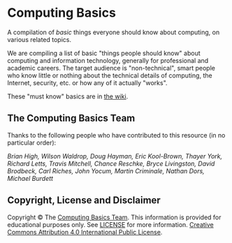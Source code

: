 Computing Basics
================

A compilation of *basic* things everyone should know about computing, on various related topics.

We are compiling a list of basic "things people should know" about
computing and information technology, generally for professional and
academic careers. The target audience is "non-technical", smart people
who know little or nothing about the technical details of computing, the
Internet, security, etc. or how any of it actually "works".

These "must know" basics are in [the wiki](https://github.com/brianhigh/computing-basics/wiki).

## The Computing Basics Team

Thanks to the following people who have contributed to this resource (in no particular order):

*Brian High, Wilson Waldrop, Doug Hayman, Eric Kool-Brown, Thayer York, Richard Letts, Travis Mitchell, Chance Reschke, Bryce Livingston, David Brodbeck, Carl Riches, John Yocum, Martin Criminale, Nathan Dors, Michael Burdett*

## Copyright, License and Disclaimer

Copyright &copy; The [Computing Basics Team](https://github.com/brianhigh/computing-basics). This information is provided for educational purposes only. See [LICENSE](https://github.com/brianhigh/computing-basics/blob/master/LICENSE) for more information. [Creative Commons Attribution 4.0 International Public License](https://creativecommons.org/licenses/by/4.0/).
